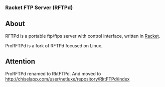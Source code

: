 ### Racket FTP Server (RFTPd) ###
## About ##
RFTPd is a portable ftp/ftps server with control interface, written in [Racket](http://racket-lang.org).

ProRFTPd is a fork of RFTPd focused on Linux.

## Attention ##
ProRFTPd renamed to RktFTPd. And moved to http://chiselapp.com/user/netluxe/repository/RktFTPd/index